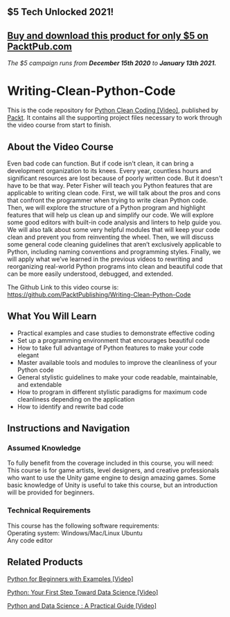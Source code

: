 ## $5 Tech Unlocked 2021!
[Buy and download this product for only $5 on PacktPub.com](https://www.packtpub.com/)
-----
*The $5 campaign         runs from __December 15th 2020__ to __January 13th 2021.__*

# Writing-Clean-Python-Code
This is the code repository for [Python Clean Coding [Video]](https://www.packtpub.com/in/programming/python-clean-coding-video	), published by [Packt](https://www.packtpub.com/?utm_source=github). It contains all the supporting project files necessary to work through the video course from start to finish.
## About the Video Course
Even bad code can function. But if code isn't clean, it can bring a development organization to its knees. Every year, countless hours and significant resources are lost because of poorly written code. But it doesn't have to be that way.
Peter Fisher will teach you Python features that are applicable to writing clean code. First, we will talk about the pros and cons that confront the programmer when trying to write clean Python code. Then, we will explore the structure of a Python program and highlight features that will help us clean up and simplify our code. We will explore some good editors with built-in code analysis and linters to help guide you. We will also talk about some very helpful modules that will keep your code clean and prevent you from reinventing the wheel. Then, we will discuss some general code cleaning guidelines that aren’t exclusively applicable to Python, including naming conventions and programming styles.
Finally, we will apply what we’ve learned in the previous videos to rewriting and reorganizing real-world Python programs into clean and beautiful code that can be more easily understood, debugged, and extended.

The Github Link to this video course is: https://github.com/PacktPublishing/Writing-Clean-Python-Code

<H2>What You Will Learn</H2>
<DIV class=book-info-will-learn-text>
<UL>
<LI> Practical examples and case studies to demonstrate effective coding
<LI> Set up a programming environment that encourages beautiful code
<LI> How to take full advantage of Python features to make your code elegant
<LI> Master available tools and modules to improve the cleanliness of your Python code
<LI> General stylistic guidelines to make your code readable, maintainable, and extendable 
<LI> How to program in different stylistic paradigms for maximum code cleanliness depending on the application
<LI> How to identify and rewrite bad code</UL></DIV>

## Instructions and Navigation
### Assumed Knowledge
To fully benefit from the coverage included in this course, you will need:<br/>
This course is for game artists, level designers, and creative professionals who want to use the Unity game engine to design amazing games. Some basic knowledge of Unity is useful to take this course, but an introduction will be provided for beginners.
### Technical Requirements
This course has the following software requirements:<br/>
Operating system: Windows/Mac/Linux Ubuntu <br/>
Any code editor <br/>




## Related Products
 [Python for Beginners with Examples [Video]](https://www.packtpub.com/in/programming/python-for-beginners-with-examples-video)

 [Python: Your First Step Toward Data Science [Video]](https://www.packtpub.com/in/big-data-and-business-intelligence/python-your-first-step-toward-data-science-video)

 [Python and Data Science : A Practical Guide [Video]](https://www.packtpub.com/in/application-development/python-and-data-science-practical-guide-video)
